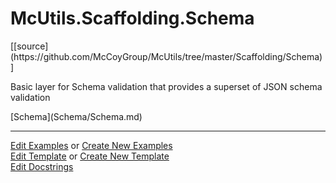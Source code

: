 # <a id="McUtils.Scaffolding.Schema">McUtils.Scaffolding.Schema</a> 
<div class="docs-source-link" markdown="1">
[[source](https://github.com/McCoyGroup/McUtils/tree/master/Scaffolding/Schema)]
</div>
    
Basic layer for Schema validation that provides a superset of JSON schema validation

<div class="container alert alert-secondary bg-light">
  <div class="row">
   <div class="col" markdown="1">
[Schema](Schema/Schema.md)   
</div>
   <div class="col" markdown="1">
   
</div>
   <div class="col" markdown="1">
   
</div>
</div>
</div>







___

[Edit Examples](https://github.com/McCoyGroup/McUtils/edit/master/ci/examples/McUtils/Scaffolding/Schema.md) or 
[Create New Examples](https://github.com/McCoyGroup/McUtils/new/master/?filename=ci/examples/McUtils/Scaffolding/Schema.md) <br/>
[Edit Template](https://github.com/McCoyGroup/McUtils/edit/master/ci/docs/McUtils/Scaffolding/Schema.md) or 
[Create New Template](https://github.com/McCoyGroup/McUtils/new/master/?filename=ci/docs/templates/McUtils/Scaffolding/Schema.md) <br/>
[Edit Docstrings](https://github.com/McCoyGroup/McUtils/edit/master/Scaffolding/Schema/__init__.py?message=Update%20Docs)